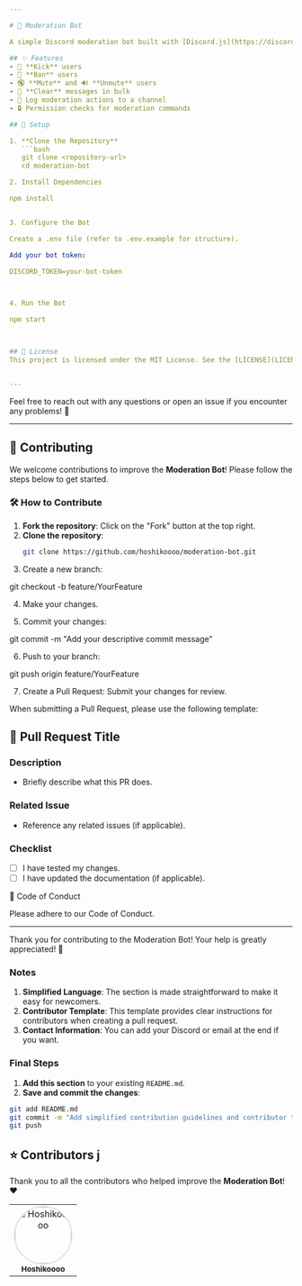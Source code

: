 ```yaml
---

# 🌟 Moderation Bot

A simple Discord moderation bot built with [Discord.js](https://discord.js.org/) to help manage your server effectively.

## ✨ Features
- 🔨 **Kick** users
- 🚫 **Ban** users
- 🔇 **Mute** and 🔊 **Unmute** users
- 🧹 **Clear** messages in bulk
- 📜 Log moderation actions to a channel
- 🔒 Permission checks for moderation commands

## 🚀 Setup

1. **Clone the Repository**  
   ```bash
   git clone <repository-url>
   cd moderation-bot

2. Install Dependencies

npm install


3. Configure the Bot

Create a .env file (refer to .env.example for structure).

Add your bot token:

DISCORD_TOKEN=your-bot-token



4. Run the Bot

npm start



## 📜 License
This project is licensed under the MIT License. See the [LICENSE](LICENSE) file for more information.


---
```


Feel free to reach out with any questions or open an issue if you encounter any problems! 🤖

---
## 🤝 Contributing

We welcome contributions to improve the **Moderation Bot**! Please follow the steps below to get started.

### 🛠️ How to Contribute

1. **Fork the repository**: Click on the "Fork" button at the top right.
2. **Clone the repository**:
   ```bash
   git clone https://github.com/hoshikoooo/moderation-bot.git

3. Create a new branch:

git checkout -b feature/YourFeature


4. Make your changes.


5. Commit your changes:

git commit -m "Add your descriptive commit message"


6. Push to your branch:

git push origin feature/YourFeature


7. Create a Pull Request: Submit your changes for review.


When submitting a Pull Request, please use the following template:

## 📝 Pull Request Title

### Description
- Briefly describe what this PR does.

### Related Issue
- Reference any related issues (if applicable).

### Checklist
- [ ] I have tested my changes.
- [ ] I have updated the documentation (if applicable).

📜 Code of Conduct

Please adhere to our Code of Conduct.


---

Thank you for contributing to the Moderation Bot! Your help is greatly appreciated! 🌟

### Notes

1. **Simplified Language**: The section is made straightforward to make it easy for newcomers.
2. **Contributor Template**: This template provides clear instructions for contributors when creating a pull request.
3. **Contact Information**: You can add your Discord or email at the end if you want.

### Final Steps

1. **Add this section** to your existing `README.md`.
2. **Save and commit the changes**:

```bash
git add README.md
git commit -m "Add simplified contribution guidelines and contributor template"
git push
```

## ⭐ Contributors j

Thank you to all the contributors who helped improve the **Moderation Bot**! ❤️

<table>
  <tr>
    <td align="center">
      <a href="https://github.com/hoshikoooo">
        <img src="https://avatars.githubusercontent.com/hoshikoooo" width="100px;" alt="Hoshikoooo" style="border-radius: 50%; border: 2px solid #ddd;"/><br>
        <sub><b>Hoshikoooo</b></sub>
      </a>
    </td>
  </tr>
</table>
